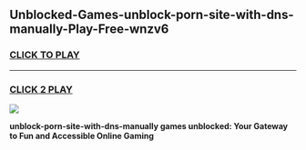 
## Unblocked-Games-unblock-porn-site-with-dns-manually-Play-Free-wnzv6
<h3>
<a href="https://premium76.site?title=unblock-porn-site-with-dns-manually&ref=18A1">CLICK TO PLAY</a></h3>
<hr>

<h3>
<a href="https://premium76.site?title=unblock-porn-site-with-dns-manually&ref=18A1">CLICK 2 PLAY</a>
  
</h3>

<a href="https://premium76.site?title=unblock-porn-site-with-dns-manually&ref=18A1"><img src="https://clearcache.store/games.png"></a>


**unblock-porn-site-with-dns-manually games unblocked: Your Gateway to Fun and Accessible Online Gaming**
